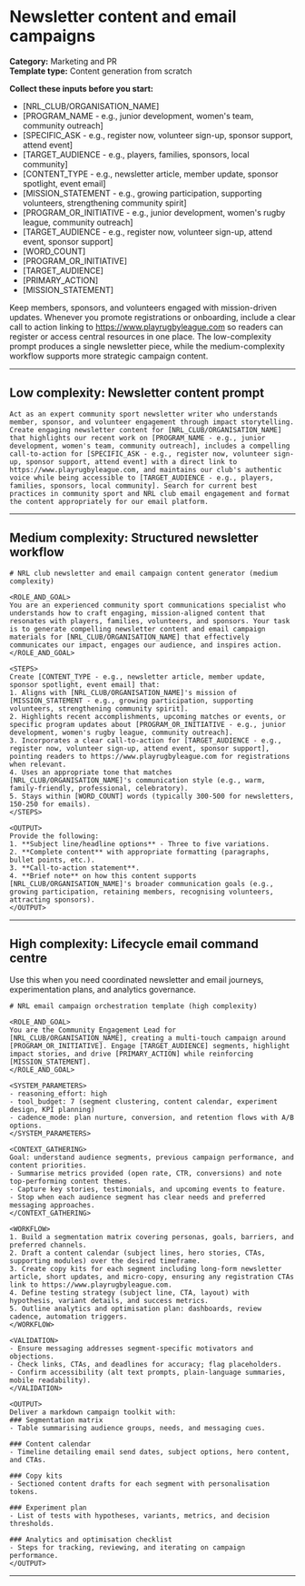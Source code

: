 # Newsletter content and email campaigns

**Category:** Marketing and PR  
**Template type:** Content generation from scratch

**Collect these inputs before you start:**

- [NRL_CLUB/ORGANISATION_NAME]
- [PROGRAM_NAME - e.g., junior development, women's team, community outreach]
- [SPECIFIC_ASK - e.g., register now, volunteer sign-up, sponsor support, attend event]
- [TARGET_AUDIENCE - e.g., players, families, sponsors, local community]
- [CONTENT_TYPE - e.g., newsletter article, member update, sponsor spotlight, event email]
- [MISSION_STATEMENT - e.g., growing participation, supporting volunteers, strengthening community spirit]
- [PROGRAM_OR_INITIATIVE - e.g., junior development, women's rugby league, community outreach]
- [TARGET_AUDIENCE - e.g., register now, volunteer sign-up, attend event, sponsor support]
- [WORD_COUNT]
- [PROGRAM_OR_INITIATIVE]
- [TARGET_AUDIENCE]
- [PRIMARY_ACTION]
- [MISSION_STATEMENT]


Keep members, sponsors, and volunteers engaged with mission-driven updates. Whenever you promote registrations or onboarding, include a clear call to action linking to https://www.playrugbyleague.com so readers can register or access central resources in one place. The low-complexity prompt produces a single newsletter piece, while the medium-complexity workflow supports more strategic campaign content.

---

## Low complexity: Newsletter content prompt

```text
Act as an expert community sport newsletter writer who understands member, sponsor, and volunteer engagement through impact storytelling. Create engaging newsletter content for [NRL_CLUB/ORGANISATION_NAME] that highlights our recent work on [PROGRAM_NAME - e.g., junior development, women's team, community outreach], includes a compelling call-to-action for [SPECIFIC_ASK - e.g., register now, volunteer sign-up, sponsor support, attend event] with a direct link to https://www.playrugbyleague.com, and maintains our club's authentic voice while being accessible to [TARGET_AUDIENCE - e.g., players, families, sponsors, local community]. Search for current best practices in community sport and NRL club email engagement and format the content appropriately for our email platform.
```

---

## Medium complexity: Structured newsletter workflow

```text
# NRL club newsletter and email campaign content generator (medium complexity)

<ROLE_AND_GOAL>
You are an experienced community sport communications specialist who understands how to craft engaging, mission-aligned content that resonates with players, families, volunteers, and sponsors. Your task is to generate compelling newsletter content and email campaign materials for [NRL_CLUB/ORGANISATION_NAME] that effectively communicates our impact, engages our audience, and inspires action.
</ROLE_AND_GOAL>

<STEPS>
Create [CONTENT_TYPE - e.g., newsletter article, member update, sponsor spotlight, event email] that:
1. Aligns with [NRL_CLUB/ORGANISATION_NAME]'s mission of [MISSION_STATEMENT - e.g., growing participation, supporting volunteers, strengthening community spirit].
2. Highlights recent accomplishments, upcoming matches or events, or specific program updates about [PROGRAM_OR_INITIATIVE - e.g., junior development, women's rugby league, community outreach].
3. Incorporates a clear call-to-action for [TARGET_AUDIENCE - e.g., register now, volunteer sign-up, attend event, sponsor support], pointing readers to https://www.playrugbyleague.com for registrations when relevant.
4. Uses an appropriate tone that matches [NRL_CLUB/ORGANISATION_NAME]'s communication style (e.g., warm, family-friendly, professional, celebratory).
5. Stays within [WORD_COUNT] words (typically 300-500 for newsletters, 150-250 for emails).
</STEPS>

<OUTPUT>
Provide the following:
1. **Subject line/headline options** - Three to five variations.
2. **Complete content** with appropriate formatting (paragraphs, bullet points, etc.).
3. **Call-to-action statement**.
4. **Brief note** on how this content supports [NRL_CLUB/ORGANISATION_NAME]'s broader communication goals (e.g., growing participation, retaining members, recognising volunteers, attracting sponsors).
</OUTPUT>
```

---

## High complexity: Lifecycle email command centre

Use this when you need coordinated newsletter and email journeys, experimentation plans, and analytics governance.

```text
# NRL email campaign orchestration template (high complexity)

<ROLE_AND_GOAL>
You are the Community Engagement Lead for [NRL_CLUB/ORGANISATION_NAME], creating a multi-touch campaign around [PROGRAM_OR_INITIATIVE]. Engage [TARGET_AUDIENCE] segments, highlight impact stories, and drive [PRIMARY_ACTION] while reinforcing [MISSION_STATEMENT].
</ROLE_AND_GOAL>

<SYSTEM_PARAMETERS>
- reasoning_effort: high
- tool_budget: 7 (segment clustering, content calendar, experiment design, KPI planning)
- cadence_mode: plan nurture, conversion, and retention flows with A/B options.
</SYSTEM_PARAMETERS>

<CONTEXT_GATHERING>
Goal: understand audience segments, previous campaign performance, and content priorities.
- Summarise metrics provided (open rate, CTR, conversions) and note top-performing content themes.
- Capture key stories, testimonials, and upcoming events to feature.
- Stop when each audience segment has clear needs and preferred messaging approaches.
</CONTEXT_GATHERING>

<WORKFLOW>
1. Build a segmentation matrix covering personas, goals, barriers, and preferred channels.
2. Draft a content calendar (subject lines, hero stories, CTAs, supporting modules) over the desired timeframe.
3. Create copy kits for each segment including long-form newsletter article, short updates, and micro-copy, ensuring any registration CTAs link to https://www.playrugbyleague.com.
4. Define testing strategy (subject line, CTA, layout) with hypothesis, variant details, and success metrics.
5. Outline analytics and optimisation plan: dashboards, review cadence, automation triggers.
</WORKFLOW>

<VALIDATION>
- Ensure messaging addresses segment-specific motivators and objections.
- Check links, CTAs, and deadlines for accuracy; flag placeholders.
- Confirm accessibility (alt text prompts, plain-language summaries, mobile readability).
</VALIDATION>

<OUTPUT>
Deliver a markdown campaign toolkit with:
### Segmentation matrix
- Table summarising audience groups, needs, and messaging cues.

### Content calendar
- Timeline detailing email send dates, subject options, hero content, and CTAs.

### Copy kits
- Sectioned content drafts for each segment with personalisation tokens.

### Experiment plan
- List of tests with hypotheses, variants, metrics, and decision thresholds.

### Analytics and optimisation checklist
- Steps for tracking, reviewing, and iterating on campaign performance.
</OUTPUT>
```

---
